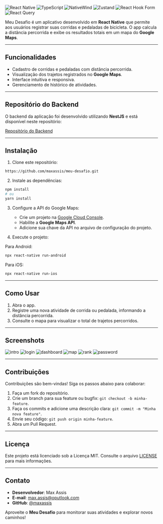 ![React Native](https://img.shields.io/badge/React%20Native-20232A?style=for-the-badge&logo=react&logoColor=61DAFB)
![TypeScript](https://img.shields.io/badge/TypeScript-007ACC?style=for-the-badge&logo=typescript&logoColor=white)
![NativeWind](https://img.shields.io/badge/NativeWind-38B2AC?style=for-the-badge&logo=tailwind-css&logoColor=white)
![Zustand](https://img.shields.io/badge/Zustand-FF4154?style=for-the-badge&logo=zustand&logoColor=white)
![React Hook Form](https://img.shields.io/badge/React%20Hook%20Form-EC5990?style=for-the-badge&logo=reacthookform&logoColor=white)
![React Query](https://img.shields.io/badge/React%20Query-FF4154?style=for-the-badge&logo=react-query&logoColor=white)

Meu Desafio é um aplicativo desenvolvido em **React Native** que permite aos usuários registrar suas corridas e pedaladas de bicicleta. O app calcula a distância percorrida e exibe os resultados totais em um mapa do **Google Maps**.

---

## Funcionalidades

- Cadastro de corridas e pedaladas com distância percorrida.
- Visualização dos trajetos registrados no **Google Maps**.
- Interface intuitiva e responsiva.
- Gerenciamento de histórico de atividades.

---

## Repositório do Backend

O backend da aplicação foi desenvolvido utilizando **NestJS** e está disponível neste repositório:

[Repositório do Backend](https://github.com/maxassis/meu_desafio_backend.git)

---

## Instalação

1. Clone este repositório:

```bash
https://github.com/maxassis/meu-desafio.git
```

2. Instale as dependências:

```bash
npm install
# ou
yarn install
```

3. Configure a API do Google Maps:
   - Crie um projeto na [Google Cloud Console](https://console.cloud.google.com/).
   - Habilite a **Google Maps API**.
   - Adicione sua chave da API no arquivo de configuração do projeto.

4. Execute o projeto:

Para Android:
```bash
npx react-native run-android
```

Para iOS:
```bash
npx react-native run-ios
```

---

## Como Usar

1. Abra o app.
2. Registre uma nova atividade de corrida ou pedalada, informando a distância percorrida.
3. Consulte o mapa para visualizar o total de trajetos percorridos.

---

## Screenshots

![intro](https://yellow-fascinating-badger-992.mypinata.cloud/ipfs/bafkreihldbbvo5wfpjvc6vw6tp454c6z7m47yh7gfgtspsh6ygyop5qiiu)
![login](https://yellow-fascinating-badger-992.mypinata.cloud/ipfs/bafkreid7qda2qbym2dgu5txnzikdvpjtnacb7icu7bpgsyj6nr2wvzkury)
![dashboard](https://yellow-fascinating-badger-992.mypinata.cloud/ipfs/bafkreifrwbt3kdf2jk7aum5tpqhhggoinfu343b36s2lzmtjioxnzt42ui)
![map](https://yellow-fascinating-badger-992.mypinata.cloud/ipfs/bafkreiakik3ddafhvfq4rtmhrd7a6znzyw6vdqsjinw2yade65evel2h3u)
![rank](https://yellow-fascinating-badger-992.mypinata.cloud/ipfs/bafkreiaqu54f6b6qdqc64lw7iw6pqnxm2sk24acfrvwzgavdotteaj2vum)
![password](https://yellow-fascinating-badger-992.mypinata.cloud/ipfs/bafkreida7oh2uu2nmnthxy27j4bvyog2zlbvpos43p47dz5wp7grk7hy7u)

---

## Contribuições

Contribuições são bem-vindas! Siga os passos abaixo para colaborar:

1. Faça um fork do repositório.
2. Crie um branch para sua feature ou bugfix: `git checkout -b minha-feature`.
3. Faça os commits e adicione uma descrição clara: `git commit -m "Minha nova feature"`.
4. Envie seu código: `git push origin minha-feature`.
5. Abra um Pull Request.

---

## Licença

Este projeto está licenciado sob a Licença MIT. Consulte o arquivo [LICENSE](LICENSE) para mais informações.

---

## Contato

- **Desenvolvedor**: Max Assis
- **E-mail**: max.assis@oputlook.com
- **GitHub**: [@maxassis](https://github.com/maxassis)

Aproveite o **Meu Desafio** para monitorar suas atividades e explorar novos caminhos!

